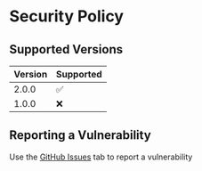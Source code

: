 # Security Policy

## Supported Versions

| Version | Supported          |
| ------- | ------------------ |
| 2.0.0   | :white_check_mark: |
| 1.0.0   | :x:                |

## Reporting a Vulnerability

Use the [GitHub Issues](https://github.com/AmruthPillai/Reactive-Resume/issues) tab to report a vulnerability
